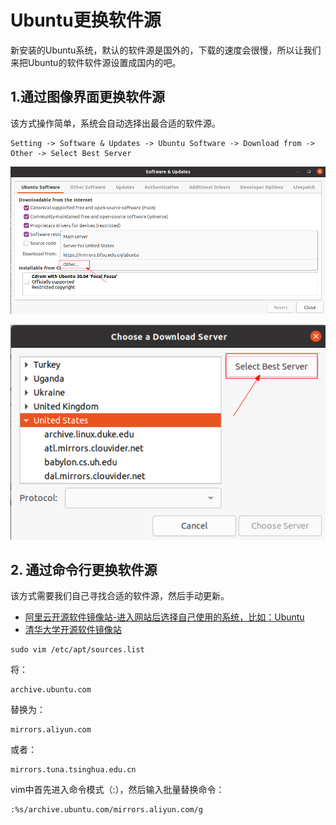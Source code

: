# Ubuntu更换软件源

新安装的Ubuntu系统，默认的软件源是国外的，下载的速度会很慢，所以让我们来把Ubuntu的软件软件源设置成国内的吧。

## 1.通过图像界面更换软件源

该方式操作简单，系统会自动选择出最合适的软件源。

```
Setting -> Software & Updates -> Ubuntu Software -> Download from -> Other -> Select Best Server
```

![](img/ubuntu_software00.png)

![](img/ubuntu_software01.png)

## 2. 通过命令行更换软件源

该方式需要我们自己寻找合适的软件源，然后手动更新。

* [阿里云开源软件镜像站-进入网站后选择自己使用的系统，比如：Ubuntu](https://developer.aliyun.com/mirror/)
* [清华大学开源软件镜像站](https://mirrors.tuna.tsinghua.edu.cn/help/ubuntu/)

```
sudo vim /etc/apt/sources.list
```
将：
```
archive.ubuntu.com
```
替换为：
```
mirrors.aliyun.com
```
或者：
```
mirrors.tuna.tsinghua.edu.cn
```

vim中首先进入命令模式（:），然后输入批量替换命令：

```
:%s/archive.ubuntu.com/mirrors.aliyun.com/g
```